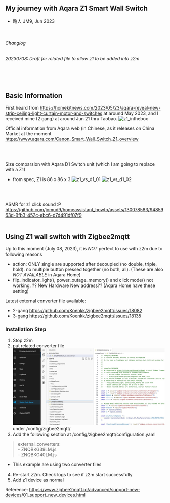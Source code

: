 ## My journey with Aqara Z1 Smart Wall Switch

- 路人 JM9, Jun 2023
<br />

###### Changlog
###### 20230708: Draft for related file to allow z1 to be added into z2m

<br />
<br />


## Basic Information
First heard from https://homekitnews.com/2023/05/23/aqara-reveal-new-strip-ceiling-light-curtain-motor-and-switches at around May 2023, and I received mine (2 gang) at around Jun 21 thru Taobao.
![z1_inthebox](https://github.com/jomud9/homeassistant_howto/assets/130078583/961e28bf-ff91-4f53-8518-a1c74aa97f49)

Official information from Aqara web (in Chinese, as it releases on China Market at the moment
https://www.aqara.com/Canon_Smart_Wall_Switch_Z1_overview

<br />
<br />

Size comparsion with Aqara D1 Switch unit (which I am going to replace with a Z1) 
- from spec, Z1 is 86 x 86 x 3
![z1_vs_d1_01](https://github.com/jomud9/homeassistant_howto/assets/130078583/c35ff653-2213-4db0-8b51-1ee2299f0e4b) ![z1_vs_d1_02](https://github.com/jomud9/homeassistant_howto/assets/130078583/c6ebf994-b01c-484c-987a-1032561fdc9d)
<br />
<br />

ASMR for z1 click sound :P
https://github.com/jomud9/homeassistant_howto/assets/130078583/9485963d-9fb3-452c-abc6-d7d491df07f9
<br />
<br />

## Using Z1 wall switch with Zigbee2mqtt
Up to this moment (July 08, 2023), it is *NOT* perfect to use with z2m due to following reasons 
- action: ONLY single are supported after decoupled (no double, triple, hold). no multiple button pressed together (no both, all). (These are also *NOT AVAILABLE* in Aqara Home)
- flip_indicator_light(), power_outage_memory() and click mode() not working. ?? New Hardware New address?? (Aqara Home have these setting)


Latest external converter file available:
- 2-gang https://github.com/Koenkk/zigbee2mqtt/issues/18082
- 3-gang https://github.com/Koenkk/zigbee2mqtt/issues/18135

### Installation Step
1. Stop z2m
2. put related converter file ![editorview](https://github.com/jomud9/homeassistant_howto/blob/6c6516224cf0db91af668bd7a082920f0be3cd32/images/z1/z1_add_to_z2m.jpg) under /config/zigbee2mqtt/
3. Add the following section at /config/zigbee2mqtt/configuration.yaml
> external_converters: <br />
> \- ZNQBKG39LM.js <br />
> \- ZNQBKG40LM.js <br />
  - This example are using two converter files
4. Re-start z2m. Check logs to see if z2m start successfully
5. Add z1 device as normal


Reference: https://www.zigbee2mqtt.io/advanced/support-new-devices/01_support_new_devices.html
